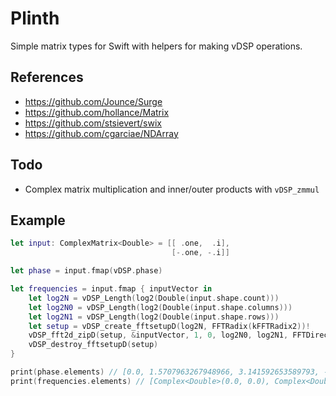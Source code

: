 # Plinth

Simple matrix types for Swift with helpers for making vDSP operations.

## References

- https://github.com/Jounce/Surge
- https://github.com/hollance/Matrix
- https://github.com/stsievert/swix
- https://github.com/cgarciae/NDArray

## Todo

- Complex matrix multiplication and inner/outer products with `vDSP_zmmul`

## Example

```swift
let input: ComplexMatrix<Double> = [[ .one,  .i],
                                    [-.one, -.i]]

let phase = input.fmap(vDSP.phase)

let frequencies = input.fmap { inputVector in
    let log2N = vDSP_Length(log2(Double(input.shape.count)))
    let log2N0 = vDSP_Length(log2(Double(input.shape.columns)))
    let log2N1 = vDSP_Length(log2(Double(input.shape.rows)))
    let setup = vDSP_create_fftsetupD(log2N, FFTRadix(kFFTRadix2))!
    vDSP_fft2d_zipD(setup, &inputVector, 1, 0, log2N0, log2N1, FFTDirection(kFFTDirection_Forward))
    vDSP_destroy_fftsetupD(setup)
}

print(phase.elements) // [0.0, 1.5707963267948966, 3.141592653589793, -1.5707963267948966]
print(frequencies.elements) // [Complex<Double>(0.0, 0.0), Complex<Double>(0.0, 0.0), Complex<Double>(2.0, 2.0), Complex<Double>(2.0, -2.0)]
```
